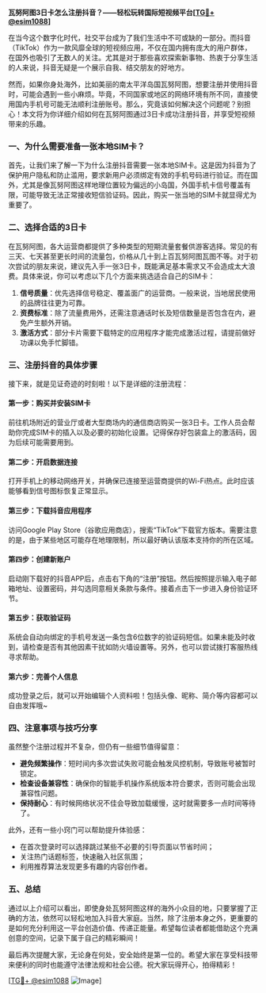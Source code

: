 **瓦努阿图3日卡怎么注册抖音？——轻松玩转国际短视频平台[[TG💪+ @esim1088](https://t.me/s/esim1088)]**

在当今这个数字化时代，社交平台成为了我们生活中不可或缺的一部分。而抖音（TikTok）作为一款风靡全球的短视频应用，不仅在国内拥有庞大的用户群体，在国外也吸引了无数人的关注。尤其是对于那些喜欢探索新事物、热衷于分享生活的人来说，抖音无疑是一个展示自我、结交朋友的好地方。

然而，如果你身处海外，比如美丽的南太平洋岛国瓦努阿图，想要注册并使用抖音时，可能会遇到一些小麻烦。毕竟，不同国家或地区的网络环境有所不同，直接使用国内手机号可能无法顺利注册账号。那么，究竟该如何解决这个问题呢？别担心！本文将为你详细介绍如何在瓦努阿图通过3日卡成功注册抖音，并享受短视频带来的乐趣。

### 一、为什么需要准备一张本地SIM卡？

首先，让我们来了解一下为什么注册抖音需要一张本地SIM卡。这是因为抖音为了保护用户隐私和防止滥用，要求新用户必须绑定有效的手机号码进行验证。而在国外，尤其是像瓦努阿图这样地理位置较为偏远的小岛国，外国手机卡信号覆盖有限，可能导致无法正常接收短信验证码。因此，购买一张当地的SIM卡就显得尤为重要了。

### 二、选择合适的3日卡

在瓦努阿图，各大运营商都提供了多种类型的短期流量套餐供游客选择。常见的有三天、七天甚至更长时间的流量包，价格从几十到上百瓦努阿图瓦图不等。对于初次尝试的朋友来说，建议先入手一张3日卡，既能满足基本需求又不会造成太大浪费。具体来说，你可以考虑以下几个方面来挑选适合自己的SIM卡：

1. **信号质量**：优先选择信号稳定、覆盖面广的运营商。一般来说，当地居民使用的品牌往往更为可靠。
2. **资费标准**：除了流量费用外，还需注意通话时长及短信数量是否包含在内，避免产生额外开销。
3. **激活方式**：部分卡片需要下载特定的应用程序才能完成激活过程，请提前做好功课以免手忙脚错。

### 三、注册抖音的具体步骤

接下来，就是见证奇迹的时刻啦！以下是详细的注册流程：

#### 第一步：购买并安装SIM卡
前往机场附近的营业厅或者大型商场内的通信商店购买一张3日卡。工作人员会帮助你完成SIM卡的插入以及必要的初始化设置。记得保存好包装盒上的激活码，因为后续可能需要用到。

#### 第二步：开启数据连接
打开手机上的移动网络开关，并确保已连接至运营商提供的Wi-Fi热点。此时应该能够看到信号图标恢复正常显示。

#### 第三步：下载抖音应用程序
访问Google Play Store（谷歌应用商店），搜索“TikTok”下载官方版本。需要注意的是，由于某些地区可能存在地理限制，所以最好确认该版本支持你的所在区域。

#### 第四步：创建新账户
启动刚下载好的抖音APP后，点击右下角的“注册”按钮。然后按照提示输入电子邮箱地址、设置密码，并勾选同意相关条款与条件。接着点击下一步进入身份验证环节。

#### 第五步：获取验证码
系统会自动向绑定的手机号发送一条包含6位数字的验证码短信。如果未能及时收到，请检查是否有其他因素干扰如防火墙设置等。另外，也可以尝试拨打客服热线寻求帮助。

#### 第六步：完善个人信息
成功登录之后，就可以开始编辑个人资料啦！包括头像、昵称、简介等内容都可以自由发挥哦~

### 四、注意事项与技巧分享

虽然整个注册过程并不复杂，但仍有一些细节值得留意：

- **避免频繁操作**：短时间内多次尝试失败可能会触发风控机制，导致账号被暂时锁定。
- **检查设备兼容性**：确保你的智能手机操作系统版本符合要求，否则可能会出现兼容性问题。
- **保持耐心**：有时候网络状况不佳会导致加载缓慢，这时就需要多一点时间等待了。

此外，还有一些小窍门可以帮助提升体验感：
- 在首次登录时可以选择跳过某些不必要的引导页面以节省时间；
- 关注热门话题标签，快速融入社区氛围；
- 利用推荐算法发现更多有趣的内容创作者。

### 五、总结

通过以上介绍可以看出，即使身处瓦努阿图这样的海外小众目的地，只要掌握了正确的方法，依然可以轻松地加入抖音大家庭。当然，除了注册本身之外，更重要的是如何充分利用这一平台创造价值、传递正能量。希望每位读者都能借助这个充满创意的空间，记录下属于自己的精彩瞬间！

最后再次提醒大家，无论身在何处，安全始终是第一位的。希望大家在享受科技带来便利的同时也能遵守法律法规和社会公德。祝大家玩得开心，拍得精彩！

[[TG💪+ @esim1088](https://t.me/s/esim1088) ![Image](https://i.postimg.cc/4NQfJmqS/Snipaste-2025-05-13-00-14-12.png)]